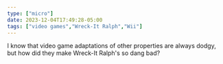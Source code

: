 ```yaml
---
type: ["micro"]
date: 2023-12-04T17:49:28-05:00
tags: ["video games","Wreck-It Ralph","Wii"]
---
```

I know that video game adaptations of other properties are always dodgy, but how did they make Wreck-It Ralph's so dang bad?
